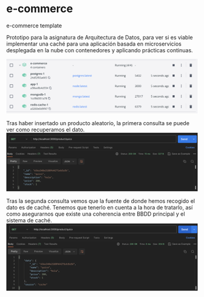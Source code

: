 # e-commerce
e-commerce template

Prototipo para la asignatura de Arquitectura de Datos, para ver si es viable implementar una caché para una aplicación basada en microservicios desplegada en la nube con contenedores y aplicando prácticas continuas.

![](./img/docker-compose.png)


Tras haber insertado un producto aleatorio, la primera consulta se puede ver como recuperamos el dato.
![](./img/fallo-cache.png)


Tras la segunda consulta vemos que la fuente de donde hemos recogido el dato es de caché. Tenemos que tenerlo en cuenta a la hora de tratarlo, así como asegurarnos que existe una coherencia entre BBDD principal y el sistema de caché.
![](./img/acierto.png)